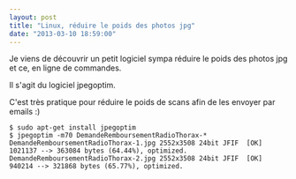```yaml
---
layout: post
title: "Linux, réduire le poids des photos jpg"
date: "2013-03-10 18:59:00"
---
```

Je viens de découvrir un petit logiciel sympa réduire le poids des photos jpg et ce, en ligne de commandes.

Il s'agit du logiciel jpegoptim.

C'est très pratique pour réduire le poids de scans afin de les envoyer par emails :)


```
$ sudo apt-get install jpegoptim
$ jpegoptim -m70 DemandeRemboursementRadioThorax-*
DemandeRemboursementRadioThorax-1.jpg 2552x3508 24bit JFIF  [OK] 1021137 --> 363084 bytes (64.44%), optimized.
DemandeRemboursementRadioThorax-2.jpg 2552x3508 24bit JFIF  [OK] 940214 --> 321868 bytes (65.77%), optimized.
```
